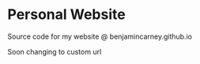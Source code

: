 # Personal Website
Source code for my website @ benjamincarney.github.io

Soon changing to custom url
